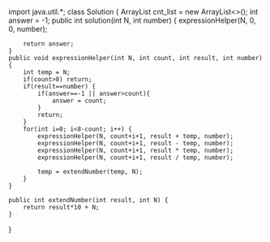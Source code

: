 import java.util.*;
class Solution {
    ArrayList<Integer> cnt_list = new ArrayList<>();
    int answer = -1;
    public int solution(int N, int number) {
        expressionHelper(N, 0, 0, number);			
		
		return answer;
    }
    public void expressionHelper(int N, int count, int result, int number) {
		int temp = N;		
		if(count>8) return;
		if(result==number) {
			if(answer==-1 || answer>count){
                answer = count;
            }
			return;
		}
		for(int i=0; i<8-count; i++) {
			expressionHelper(N, count+i+1, result + temp, number);
			expressionHelper(N, count+i+1, result - temp, number);
			expressionHelper(N, count+i+1, result * temp, number);
			expressionHelper(N, count+i+1, result / temp, number);
			
			temp = extendNumber(temp, N);
		}
	}
	
	public int extendNumber(int result, int N) {
		return result*10 + N;
	}
}